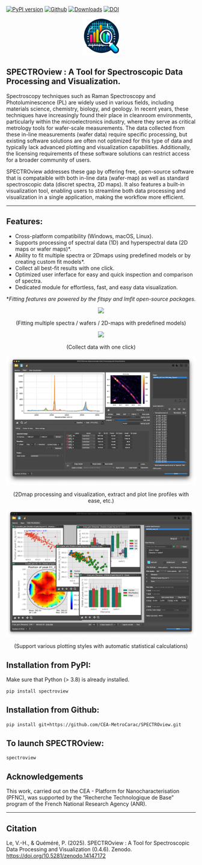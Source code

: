 [![PyPI version](https://badge.fury.io/py/spectroview.svg)](https://badge.fury.io/py/spectroview)
[![Github](https://img.shields.io/badge/GitHub-GPL--3.0-informational)](https://github.com/CEA-MetroCarac/spectroview)
[![Downloads](https://img.shields.io/pypi/dm/spectroview.svg)](https://pypi.org/project/spectroview/)
[![DOI](https://zenodo.org/badge/DOI/10.5281/zenodo.14148070.svg)](https://doi.org/10.5281/zenodo.14147172) 

<p align="center">
    <img width=100 src="https://raw.githubusercontent.com/CEA-MetroCarac/spectroview/main/app/resources/icon3.png">
</p>

## SPECTROview : A Tool for Spectroscopic Data Processing and Visualization.

Spectroscopy techniques such as Raman Spectroscopy and Photoluminescence (PL) are widely used in various fields, including materials science, chemistry, biology, and geology. In recent years, these techniques have increasingly found their place in cleanroom environments, particularly within the microelectronics industry, where they serve as critical metrology tools for wafer-scale measurements. The data collected from these in-line measurements (wafer data) require specific processing, but existing software solutions are often not optimized for this type of data and typically lack advanced plotting and visualization capabilities. Additionally, the licensing requirements of these software solutions can restrict access for a broader community of users.

SPECTROview addresses these gap by offering free, open-source software that is compataible with both in-line data (wafer-map) as well as standard spectroscopic data (discret spectra, 2D maps). It also features a built-in visualization tool, enabling users to streamline both data processing and visualization in a single application, making the workflow more efficient.


___

## Features: 

- Cross-platform compatibility (Windows, macOS, Linux).
- Supports processing of spectral data (1D) and hyperspectral data (2D maps or wafer maps)*. 
- Ability to fit multiple spectra or 2Dmaps using predefined models or by creating custom fit models*.
- Collect all best-fit results with one click.
- Optimized user inferface for easy and quick inspection and comparison of spectra.
- Dedicated module for effortless, fast, and easy data visualization. 

**Fitting features are powered by the *fitspy* and *lmfit* open-source packages.*


<p align="center">
    <img src="https://raw.githubusercontent.com/CEA-MetroCarac/spectroview/main/app/resources/GIF/tab_maps.gif">
</p>

<p align="center">(Fitting multiple spectra / wafers / 2D-maps with predefined models)</p>

<p align="center">
    <img src="https://raw.githubusercontent.com/CEA-MetroCarac/spectroview/main/app/resources/GIF/collect_fit_results.gif">
</p>
<p align="center">(Collect data with one click)</p>

<p align="center">
    <img src="https://raw.githubusercontent.com/CEA-MetroCarac/spectroview/main/app/resources/GIF/2Dmap.png">
</p>
<p align="center">(2Dmap processing and visualization, extract and plot line profiles with ease, etc.)</p>

<p align="center">
    <img src="https://raw.githubusercontent.com/CEA-MetroCarac/spectroview/main/app/resources/GIF/visualization_tab.png">
</p>
<p align="center">(Support various plotting styles with automatic statistical calculations)</p>

## Installation from PyPI:

Make sure that Python (> 3.8) is already installed.

```bash
pip install spectroview
```

## Installation from Github:

```bash
pip install git+https://github.com/CEA-MetroCarac/SPECTROview.git
```


## To launch SPECTROview:
```bash
spectroview
```

## Acknowledgements

This work, carried out on the CEA - Platform for Nanocharacterisation (PFNC), was supported by the “Recherche Technologique de Base” program of the French National Research Agency (ANR).

---
## Citation

Le, V.-H., & Quéméré, P. (2025). SPECTROview : A Tool for Spectroscopic Data Processing and Visualization (0.4.6). Zenodo. https://doi.org/10.5281/zenodo.14147172
